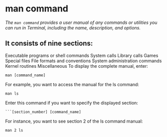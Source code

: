 # man command
*The `man command` provides a user manual of any commands or utilities you can run in Terminal, including the name, description, and options.*

## It consists of nine sections:

Executable programs or shell commands
System calls
Library calls
Games
Special files
File formats and conventions
System administration commands
Kernel routines
Miscellaneous
To display the complete manual, enter:

``` 
man [command_name]
```

For example, you want to access the manual for the ls command:
```
man ls
```
Enter this command if you want to specify the displayed section:

```man [option] 
```[section_number] [command_name]

```
For instance, you want to see section 2 of the ls command manual:

```
man 2 ls
```